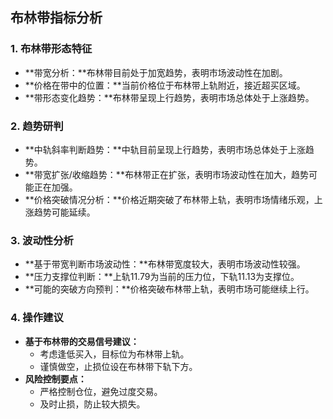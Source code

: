## 布林带指标分析

### 1. 布林带形态特征

- **带宽分析：**布林带目前处于加宽趋势，表明市场波动性在加剧。
- **价格在带中的位置：**当前价格位于布林带上轨附近，接近超买区域。
- **带形态变化趋势：**布林带呈现上行趋势，表明市场总体处于上涨趋势。

### 2. 趋势研判

- **中轨斜率判断趋势：**中轨目前呈现上行趋势，表明市场总体处于上涨趋势。
- **带宽扩张/收缩趋势：**布林带正在扩张，表明市场波动性在加大，趋势可能正在加强。
- **价格突破情况分析：**价格近期突破了布林带上轨，表明市场情绪乐观，上涨趋势可能延续。

### 3. 波动性分析

- **基于带宽判断市场波动性：**布林带宽度较大，表明市场波动性较强。
- **压力支撑位判断：**上轨11.79为当前的压力位，下轨11.13为支撑位。
- **可能的突破方向预判：**价格突破布林带上轨，表明市场可能继续上行。

### 4. 操作建议

- **基于布林带的交易信号建议：**
   - 考虑逢低买入，目标位为布林带上轨。
   - 谨慎做空，止损位设在布林带下轨下方。
- **风险控制要点：**
   - 严格控制仓位，避免过度交易。
   - 及时止损，防止较大损失。